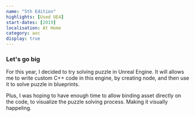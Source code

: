 ```yaml
---
name: "5th Edition"
highlights: [Used UE4]
start-dates: [2019]
localisation: At Home
category: aoc
display: true
---
```

<!---
Gregoire Boiron <gregoire.boiron@gmail.com>
Copyright (c) 2018-2021 Gregoire Boiron  All Rights Reserved.
--->

### Let's go big
For this year, I decided to try solving puzzle in Unreal Engine.
It will allows me to write custom C++ code in this engine, by creating node, and then use it to solve puzzle in blueprints.

Plus, I was hoping to have enough time to allow binding asset directly on the code, to visualize the puzzle solving process. Making it visually happeling.